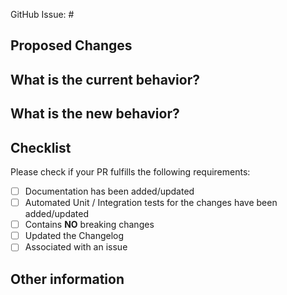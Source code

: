 GitHub Issue: #
<!-- Link to relevant GitHub issue if applicable.
     All PRs should be associated with an issue -->

## Proposed Changes
<!-- Please un-comment one ore more that apply to this PR -->

<!-- - Bug fix -->
<!-- - Feature -->
<!-- - Code style update (formatting) -->
<!-- - Refactoring (no functional changes, no api changes) -->
<!-- - Build or CI related changes -->
<!-- - Documentation content changes -->
<!-- - Other, please describe: -->


## What is the current behavior?
<!-- Please describe the current behavior that you are modifying,
     or link to a relevant issue. -->


## What is the new behavior?
<!-- Please describe the new behavior after your modifications. -->


## Checklist

Please check if your PR fulfills the following requirements:

- [ ] Documentation has been added/updated
- [ ] Automated Unit / Integration tests for the changes have been added/updated
- [ ] Contains **NO** breaking changes
- [ ] Updated the Changelog
- [ ] Associated with an issue

<!-- If this PR contains a breaking change, please describe the impact
     and migration path for existing applications below. -->


## Other information
<!-- Please provide any additional information if necessary -->

